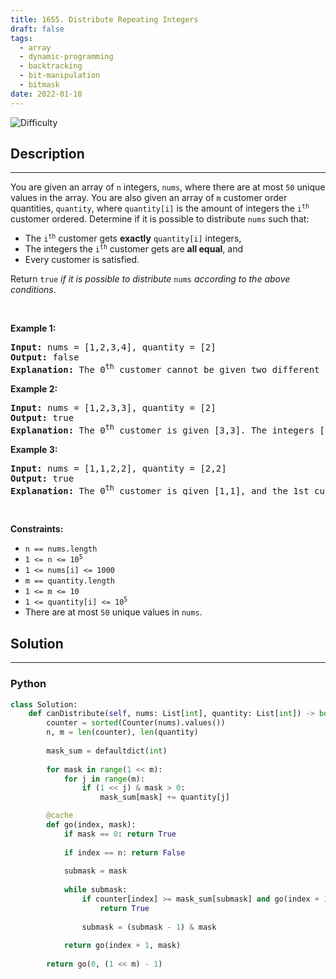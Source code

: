```yaml
---
title: 1655. Distribute Repeating Integers
draft: false
tags: 
  - array
  - dynamic-programming
  - backtracking
  - bit-manipulation
  - bitmask
date: 2022-01-10
---
```


![Difficulty](https://img.shields.io/badge/Difficulty-Hard-blue.svg)

## Description

---
<p>You are given an array of <code>n</code> integers, <code>nums</code>, where there are at most <code>50</code> unique values in the array. You are also given an array of <code>m</code> customer order quantities, <code>quantity</code>, where <code>quantity[i]</code> is the amount of integers the <code>i<sup>th</sup></code> customer ordered. Determine if it is possible to distribute <code>nums</code> such that:</p>

<ul>
	<li>The <code>i<sup>th</sup></code> customer gets <strong>exactly</strong> <code>quantity[i]</code> integers,</li>
	<li>The integers the <code>i<sup>th</sup></code> customer gets are <strong>all equal</strong>, and</li>
	<li>Every customer is satisfied.</li>
</ul>

<p>Return <code>true</code><em> if it is possible to distribute </em><code>nums</code><em> according to the above conditions</em>.</p>

<p>&nbsp;</p>
<p><strong class="example">Example 1:</strong></p>

<pre>
<strong>Input:</strong> nums = [1,2,3,4], quantity = [2]
<strong>Output:</strong> false
<strong>Explanation:</strong> The 0<sup>th</sup> customer cannot be given two different integers.
</pre>

<p><strong class="example">Example 2:</strong></p>

<pre>
<strong>Input:</strong> nums = [1,2,3,3], quantity = [2]
<strong>Output:</strong> true
<strong>Explanation:</strong> The 0<sup>th</sup> customer is given [3,3]. The integers [1,2] are not used.
</pre>

<p><strong class="example">Example 3:</strong></p>

<pre>
<strong>Input:</strong> nums = [1,1,2,2], quantity = [2,2]
<strong>Output:</strong> true
<strong>Explanation:</strong> The 0<sup>th</sup> customer is given [1,1], and the 1st customer is given [2,2].
</pre>

<p>&nbsp;</p>
<p><strong>Constraints:</strong></p>

<ul>
	<li><code>n == nums.length</code></li>
	<li><code>1 &lt;= n &lt;= 10<sup>5</sup></code></li>
	<li><code>1 &lt;= nums[i] &lt;= 1000</code></li>
	<li><code>m == quantity.length</code></li>
	<li><code>1 &lt;= m &lt;= 10</code></li>
	<li><code>1 &lt;= quantity[i] &lt;= 10<sup>5</sup></code></li>
	<li>There are at most <code>50</code> unique values in <code>nums</code>.</li>
</ul>


## Solution

---
### Python
``` py title='distribute-repeating-integers'
class Solution:
    def canDistribute(self, nums: List[int], quantity: List[int]) -> bool:
        counter = sorted(Counter(nums).values())
        n, m = len(counter), len(quantity)
        
        mask_sum = defaultdict(int)
        
        for mask in range(1 << m):
            for j in range(m):
                if (1 << j) & mask > 0:
                    mask_sum[mask] += quantity[j]

        @cache
        def go(index, mask):
            if mask == 0: return True
            
            if index == n: return False
            
            submask = mask
            
            while submask:
                if counter[index] >= mask_sum[submask] and go(index + 1, submask ^ mask):
                    return True
                
                submask = (submask - 1) & mask
            
            return go(index + 1, mask)
        
        return go(0, (1 << m) - 1)
            
            
        
        

```

